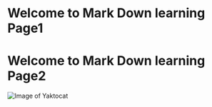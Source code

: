 # Welcome to Mark Down learning Page1
# Welcome to Mark Down learning Page2

![Image of Yaktocat](https://octodex.github.com/images/yaktocat.png)
